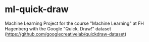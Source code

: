 # ml-quick-draw

Machine Learning Project for the course "Machine Learning" at FH Hagenberg with the Google "Quick, Draw!"
dataset (https://github.com/googlecreativelab/quickdraw-dataset)
